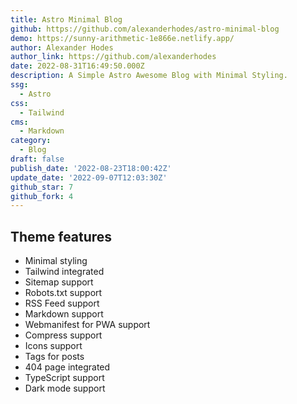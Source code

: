 ```yaml
---
title: Astro Minimal Blog
github: https://github.com/alexanderhodes/astro-minimal-blog
demo: https://sunny-arithmetic-1e866e.netlify.app/
author: Alexander Hodes
author_link: https://github.com/alexanderhodes
date: 2022-08-31T16:49:50.000Z
description: A Simple Astro Awesome Blog with Minimal Styling.
ssg:
  - Astro
css:
  - Tailwind
cms:
  - Markdown
category:
  - Blog
draft: false
publish_date: '2022-08-23T18:00:42Z'
update_date: '2022-09-07T12:03:30Z'
github_star: 7
github_fork: 4
---
```


## Theme features

- Minimal styling
- Tailwind integrated
- Sitemap support
- Robots.txt support
- RSS Feed support
- Markdown support
- Webmanifest for PWA support
- Compress support
- Icons support
- Tags for posts
- 404 page integrated
- TypeScript support
- Dark mode support
